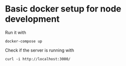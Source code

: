 # Basic docker setup for node development

Run it with

```
docker-compose up
```

Check if the server is running with

```
curl -i http://localhost:3000/
```
